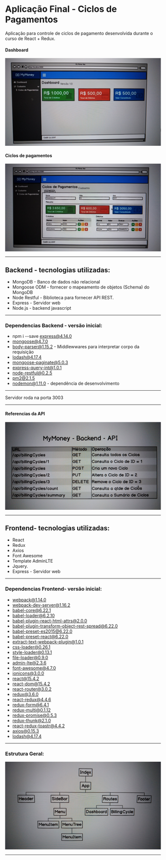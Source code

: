 # Aplicação Final - Ciclos de Pagamentos

Aplicação para controle de ciclos de pagamento desenvolvida durante o curso de React + Redux.

#### Dashboard
![Dashboard da aplicação](img/dashboard.jpg)  


#### Ciclos de pagamentos 
![Dashboard da aplicação](img/Ciclos_de_pagamentos.jpg)

---

## Backend - tecnologias utilizadas:

* MongoDB - Banco de dados não relacional
* Mongoose ODM -  fornecer o mapeamento de objetos (Schema) do MongoDB
* Node Restful - Biblioteca para fornecer API REST.
* Express - Servidor web
* Node.js - backend javascript



---

### Dependencias Backend - versão inicial: 

* npm i --save express@4.14.0
* mongoose@4.7.0
* body-parser@1.15.2 - Middlewwares para interpretar corpo da requisição 
* lodash@4.17.4 
* mongoose-paginate@5.0.3
* express-query-int@1.0.1
* node-restful@0.2.5
* pm2@2.1.5
* nodemon@1.11.0 - dependência de desenvolvimento


---

Servidor roda na porta 3003 

---


#### Referencias da API

![Dashboard da aplicação](img/referencia_api.jpg)  


---

## Frontend- tecnologias utilizadas:

* React
* Redux
* Axios
* Font Awesome
* Template AdminLTE
* Jquery.
* Express - Servidor web

---

### Dependencias Frontend- versão inicial: 

* webpack@1.14.0 
* webpack-dev-server@1.16.2
* babel-core@6.22.1 
* babel-loader@6.2.10 
* babel-plugin-react-html-attrs@2.0.0 
* babel-plugin-transform-object-rest-spread@6.22.0 
* babel-preset-es2015@6.22.0 
* babel-preset-react@6.22.0
* extract-text-webpack-plugin@1.0.1 
* css-loader@0.26.1 
* style-loader@0.13.1 
* file-loader@0.9.0
* admin-lte@2.3.6 
* font-awesome@4.7.0 
* ionicons@3.0.0
* react@15.4.2 
* react-dom@15.4.2 
* react-router@3.0.2 
* redux@3.6.0 
* react-redux@4.4.6 
* redux-form@6.4.1 
* redux-multi@0.1.12 
* redux-promise@0.5.3 
* redux-thunk@2.1.0 
* react-redux-toastr@4.4.2 
* axios@0.15.3 
* lodash@4.17.4 



---

### Estrutura Geral: 

![Dashboard da aplicação](img/Estrutura_Geral.jpg)



---

### 